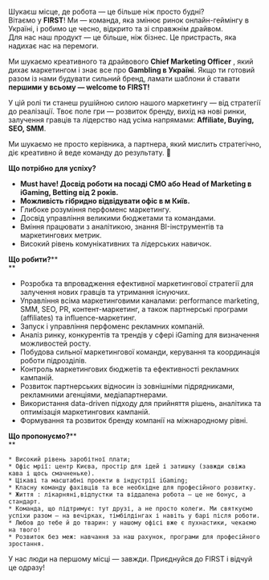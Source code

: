 Шукаєш місце, де робота — це більше ніж просто будні?  
Вітаємо у **FIRST**! Ми — команда, яка змінює ринок онлайн-геймінгу в Україні,
і робимо це чесно, відкрито та зі справжнім драйвом.  
Для нас наш продукт — це більше, ніж бізнес. Це пристрасть, яка надихає нас на
перемоги.  
  
Ми шукаємо креативного та драйвового **Chief Marketing Officer** , який дихає
маркетингом і знає все про **Gambling в Україні**. Якщо ти готовий разом із
нами будувати сильний бренд, ламати шаблони й ставати **першими у всьому —
welcome to FIRST!**

У цій ролі ти станеш рушійною силою нашого маркетингу — від стратегії до
реалізації. Твоє поле гри — розвиток бренду, вихід на нові ринки, залучення
гравців та лідерство над усіма напрямами: **Affiliate, Buying, SEO, SMM**.

Ми шукаємо не просто керівника, а партнера, який мислить стратегічно, діє
креативно й веде команду до результату. 🚀

  
**Що потрібно для успіху?**

  * **Must have! Досвід роботи на посаді CMO або Head of Marketing в iGaming, Betting від 2 років.**
  * **Можливість гібридно відвідувати офіс в м Київ.**
  * Глибоке розуміння перфоменс маркетингу.
  * Досвід управління великими бюджетами та командами.
  * Вміння працювати з аналітикою, знання BI-інструментів та маркетингових метрик.
  * Високий рівень комунікативних та лідерських навичок.  
  
  
  
**Що робити?****  
**

  * Розробка та впровадження ефективної маркетингової стратегії для залучення нових гравців та утримання існуючих.
  * Управління всіма маркетинговими каналами: performance marketing, SMM, SEO, PR, контент-маркетинг, а також партнерські програми (affiliates) та influence-маркетинг.
  * Запуск і управління перфоменс рекламних компаній.
  * Аналіз ринку, конкурентів та трендів у сфері iGaming для визначення можливостей росту.
  * Побудова сильної маркетингової команди, керування та координація роботи підрозділів.
  * Контроль маркетингових бюджетів та ефективності рекламних кампаній.
  * Розвиток партнерських відносин із зовнішніми підрядниками, рекламними агенціями, медіапартнерами.
  * Використання data-driven підходу для прийняття рішень, аналітика та оптимізація маркетингових кампаній.
  * Формування та розвиток бренду компанії на міжнародному рівні.  
  
  
  
**Що пропонуємо?****  
**  

    * Високий рівень заробітної плати;
    * Офіс мрії: центр Києва, простір для ідей і затишку (завжди свіжа кава і щось смачненьке).
    * Цікаві та масштабні проекти в індустрії iGaming;
    * Класну команду фахівців та все необхідне для професійного розвитку.
    * Життя : лікарняні,відпустки та віддалена робота — це не бонус, а стандарт.
    * Команда, що підтримує: тут друзі, а не просто колеги. Ми святкуємо успіхи разом — на вечірках, тімбілдінгах і навіть у барі після роботи.
    * Любов до тебе й до тварин: у нашому офісі вже є пухнастики, чекаємо на твого!
    * Розвиток без меж: навчання за наш рахунок, програми для професійного зростання.  
  

У нас люди на першому місці — завжди. Приєднуйся до FIRST і відчуй це одразу!